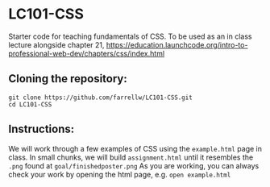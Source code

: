# LC101-CSS
Starter code for teaching fundamentals of CSS. To be used as an in class lecture alongside chapter 21, https://education.launchcode.org/intro-to-professional-web-dev/chapters/css/index.html

## Cloning the repository:
```
git clone https://github.com/farrellw/LC101-CSS.git
cd LC101-CSS
```

## Instructions:
We will work through a few examples of CSS using the `example.html` page in class.
In small chunks, we will build `assignment.html` until it resembles the `.png` found at `goal/finishedposter.png`
As you are working, you can always check your work by opening the html page, e.g. `open example.html`
